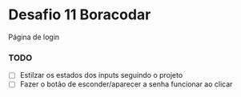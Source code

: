 # Desafio 11 Boracodar

Página de login

### TODO

- [ ] Estilzar os estados dos inputs seguindo o projeto
- [ ] Fazer o botão de esconder/aparecer a senha funcionar ao clicar
